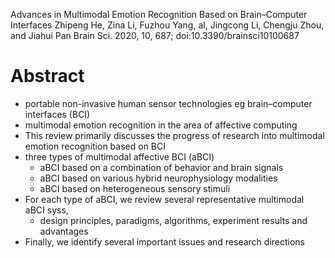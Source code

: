Advances in Multimodal Emotion Recognition Based on Brain–Computer Interfaces
Zhipeng He, Zina Li, Fuzhou Yang, al, Jingcong Li, Chengju Zhou, and Jiahui Pan
Brain Sci. 2020, 10, 687; doi:10.3390/brainsci10100687

# Abstract

* portable non-invasive human sensor technologies
  eg brain–computer interfaces (BCI)
* multimodal emotion recognition in the area of affective computing
* This review primarily discusses the progress of research into
  multimodal emotion recognition based on BCI
* three types of multimodal affective BCI (aBCI)
  * aBCI based on a combination of behavior and brain signals
  * aBCI based on various hybrid neurophysiology modalities
  * aBCI based on heterogeneous sensory stimuli
* For each type of aBCI, we review several representative multimodal aBCI syss,
  * design principles, paradigms, algorithms, experiment results and advantages
* Finally, we identify several important issues and research directions
